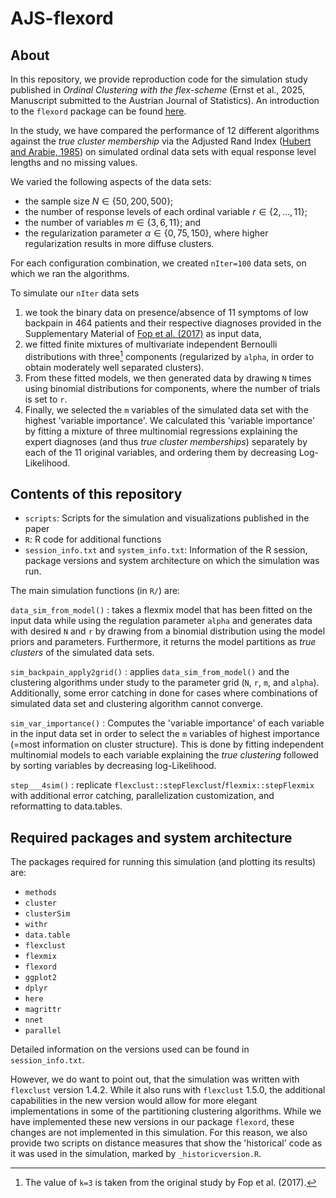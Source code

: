 # AJS-flexord

## About 
In this repository, we provide reproduction code for the simulation study published
in *Ordinal Clustering with the flex-scheme* (Ernst et al., 2025, Manuscript submitted to the Austrian Journal of Statistics).
An introduction to the `flexord` package can be found [here](https://dernst.github.io/flexord/articles/Intro2Flexord.html).

In the study, we have compared the performance of 12 different algorithms against
the *true cluster membership* via the Adjusted Rand Index ([Hubert and Arabie, 1985](https://doi.org/10.1007/BF01908075))
on simulated ordinal data sets with equal response level lengths and no missing values.

We varied the following aspects of the data sets:

* the sample size $N \in \{50,200,500\}$;
* the number of response levels of each ordinal variable
  $r \in \{2,\ldots,11\}$;
* the number of variables $m \in \{3, 6, 11\}$; and
* the regularization parameter $\alpha \in \{0, 75, 150\}$, where
  higher regularization results in more diffuse clusters.
  
For each configuration combination, we created `nIter=100` data sets, on
which we ran the algorithms.

To simulate our `nIter` data sets

1) we took the binary data on presence/absence of 11 symptoms of low backpain in 464 patients and 
 their respective diagnoses provided in the Supplementary Material of [Fop et al. (2017)](https://doi.org/10.1214/17-aoas1061)
 as input data,
2) we fitted finite mixtures of multivariate independent Bernoulli distributions with
three[^1] components (regularized by `alpha`, in order to obtain moderately well separated clusters).
3) From these fitted models, we then generated data by drawing `N` times using binomial distributions
for components, where the number of trials is set to `r`.
4) Finally, we selected the `m` variables of the simulated data set with the highest 'variable importance'.
We calculated this 'variable importance' by fitting a mixture of three multinomial regressions
explaining the expert diagnoses (and thus *true cluster memberships*) separately by each of the 11
original variables, and ordering them by decreasing Log-Likelihood.

[^1]: The value of `k=3` is taken from the original study by Fop et al. (2017).

## Contents of this repository

- `scripts`: Scripts for the simulation and visualizations published in the paper
- `R`: R code for additional functions
- `session_info.txt` and `system_info.txt`: Information of the R session, package versions
    and system architecture on which the simulation was run.

The main simulation functions (in `R/`) are:

`data_sim_from_model()`
: takes a flexmix model that has been fitted on the input data while using the
regulation parameter `alpha` and generates data with desired `N` and `r`
by drawing from a binomial distribution using the model priors and parameters.
Furthermore, it returns the model partitions as *true clusters* of the simulated
data sets.

`sim_backpain_apply2grid()`
: applies `data_sim_from_model()` and the clustering algorithms under study to the
parameter grid (`N`, `r`, `m`, and `alpha`). Additionally, some error catching 
in done for cases where combinations of simulated data set and clustering algorithm 
cannot converge.

`sim_var_importance()`
: Computes the 'variable importance' of each variable in the input data set in
order to select the `m` variables of highest importance (=most information on
cluster structure). This is done by fitting independent multinomial models to
each variable explaining the *true clustering* followed by sorting variables by
decreasing log-Likelihood.

`step___4sim()`
: replicate `flexclust::stepFlexclust`/`flexmix::stepFlexmix` with additional
error catching, parallelization customization, and reformatting to data.tables.

## Required packages and system architecture

The packages required for running this simulation (and plotting its results) are:

- `methods`
- `cluster`
- `clusterSim`
- `withr`
- `data.table`
- `flexclust`
- `flexmix`
- `flexord`
- `ggplot2`
- `dplyr`
- `here`
- `magrittr`
- `nnet`
- `parallel`

Detailed information on the versions used can be found in `session_info.txt`.

However, we do want to point out, that the simulation was written with `flexclust` version 1.4.2.
While it also runs with `flexclust` 1.5.0, the additional capabilities in the new version would allow for more elegant
implementations in some of the partitioning clustering algorithms. While we have implemented these new versions in
our package `flexord`, these changes are not implemented in this simulation. For this reason, we also provide
two scripts on distance measures that show the 'historical' code as it was used in the simulation, marked
by `_historicversion.R`.
